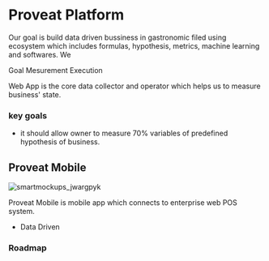 # Proveat Platform
Our goal is build data driven bussiness in gastronomic filed using ecosystem which includes formulas, hypothesis, metrics, machine learning and softwares. We 

Goal
Mesurement
Execution


Web App is the core data collector and operator which helps us to measure business' state.
### key goals
- it should allow owner to measure 70% variables of predefined hypothesis of business.


## Proveat Mobile
![smartmockups_jwargpyk](https://user-images.githubusercontent.com/19354273/58640284-1b566a00-82cf-11e9-840a-d0843ec29507.jpg)

Proveat Mobile is mobile app which connects to enterprise web POS system. 
- Data Driven 

### Roadmap
